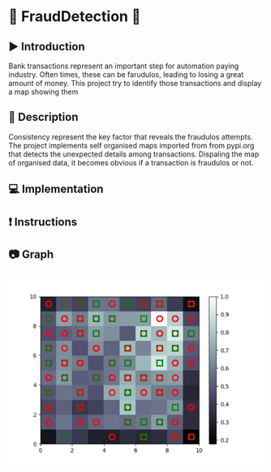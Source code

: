 # :robot: FraudDetection :car:

## :arrow_forward: Introduction
Bank transactions represent an important step for automation paying industry. Often times, these can be farudulos, leading to losing a great amount of money. This project try to identify those transactions and display a map showing them

## :memo: Description

Consistency represent the key factor that reveals the fraudulos attempts. The project implements self organised maps imported from from pypi.org that detects the unexpected details among transactions. Dispaling the map of organised data, it becomes obvious if a transaction is fraudulos or not. 
## :computer: Implementation


## :exclamation: Instructions

  
 ## :camera: Graph
<p align="center">
 <img src="https://github.com/Marius2504/FraudDetection/blob/master/map.png" width="600">
</p>

